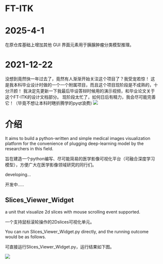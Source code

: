 # FT-ITK

# 2025-4-1
在原仓库基础上增加其他 GUI 界面元素用于胰腺肿瘤分类模型推理。


# 2021-12-22
没想到竟然快一年过去了，竟然有人渐渐开始关注这个项目了？我受宠若惊！
这是我本科毕业设计时做的一个一个附属项目，而且这个项目现阶段是不成熟的，十分汗颜！
我决定先更新一下我最后毕设答辩时候用的演示视频，和毕业论文关于这个FT-ITK的设计文档部分。
现阶段太忙了，如何日后有精力，我会尽可能完善它！（毕竟不想让本科时瞎折腾学的pyqt浪费)
![](Readme-images/FT-ITK-demo.gif)
# 介绍
It aims to build a python-written and simple medical images visualization platform for the convenience of plugging deep-learning model by the researchers in this field.

旨在建造一个python编写、尽可能简易的医学影像可视化平台（可融合深度学习模型），方便广大在医学影像领域研究的同行们。


developing...

开发中.....


## Slices_Viewer_Widget
a unit that visualize 2d slices with mouse scrolling event supported.

一个支持鼠标滚轮操作的2Dslices可视化单元。

You can run Slices_Viewer_Widget.py directly, and the running outcome would be as follows.

可直接运行Slices_Viewer_Widget.py，运行结果如下图。

![](Readme-images/slice_viewer_widget.PNG)
